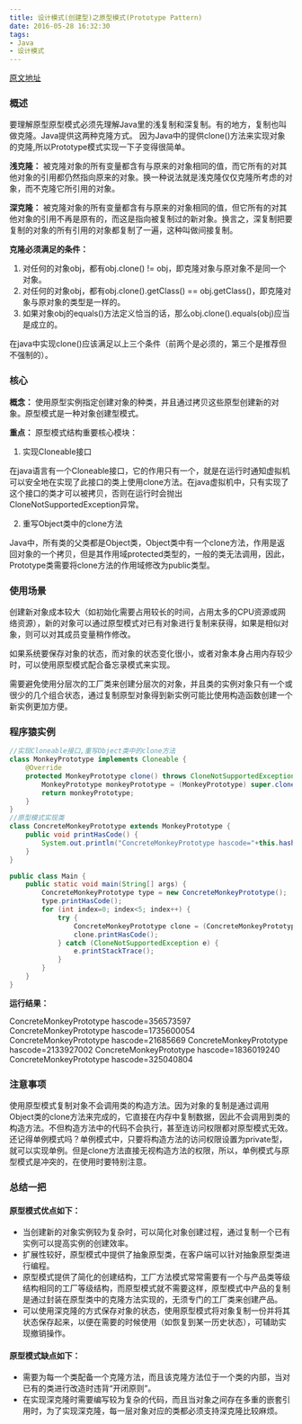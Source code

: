 ```yaml
---
title: 设计模式(创建型)之原型模式(Prototype Pattern)
date: 2016-05-28 16:32:30
tags:
- Java
- 设计模式
---
```


[原文地址](http://blog.csdn.net/yanbober)

### 概述

要理解原型原型模式必须先理解Java里的浅复制和深复制。有的地方，复制也叫做克隆。Java提供这两种克隆方式。 因为Java中的提供clone()方法来实现对象的克隆,所以Prototype模式实现一下子变得很简单。

<!--more-->

**浅克隆：** 被克隆对象的所有变量都含有与原来的对象相同的值，而它所有的对其他对象的引用都仍然指向原来的对象。换一种说法就是浅克隆仅仅克隆所考虑的对象，而不克隆它所引用的对象。

**深克隆：** 被克隆对象的所有变量都含有与原来的对象相同的值，但它所有的对其他对象的引用不再是原有的，而这是指向被复制过的新对象。换言之，深复制把要复制的对象的所有引用的对象都复制了一遍，这种叫做间接复制。

**克隆必须满足的条件：**

1. 对任何的对象obj，都有obj.clone() != obj，即克隆对象与原对象不是同一个对象。
2. 对任何的对象obj，都有obj.clone().getClass() == obj.getClass()，即克隆对象与原对象的类型是一样的。
3. 如果对象obj的equals()方法定义恰当的话，那么obj.clone().equals(obj)应当是成立的。

在java中实现clone()应该满足以上三个条件（前两个是必须的，第三个是推荐但不强制的）。

### 核心

**概念：** 使用原型实例指定创建对象的种类，并且通过拷贝这些原型创建新的对象。原型模式是一种对象创建型模式。

**重点：** 原型模式结构重要核心模块：

1. 实现Cloneable接口

  在java语言有一个Cloneable接口，它的作用只有一个，就是在运行时通知虚拟机可以安全地在实现了此接口的类上使用clone方法。在java虚拟机中，只有实现了这个接口的类才可以被拷贝，否则在运行时会抛出CloneNotSupportedException异常。

2. 重写Object类中的clone方法

  Java中，所有类的父类都是Object类，Object类中有一个clone方法，作用是返回对象的一个拷贝，但是其作用域protected类型的，一般的类无法调用，因此，Prototype类需要将clone方法的作用域修改为public类型。

### 使用场景

创建新对象成本较大（如初始化需要占用较长的时间，占用太多的CPU资源或网络资源），新的对象可以通过原型模式对已有对象进行复制来获得，如果是相似对象，则可以对其成员变量稍作修改。

如果系统要保存对象的状态，而对象的状态变化很小，或者对象本身占用内存较少时，可以使用原型模式配合备忘录模式来实现。

需要避免使用分层次的工厂类来创建分层次的对象，并且类的实例对象只有一个或很少的几个组合状态，通过复制原型对象得到新实例可能比使用构造函数创建一个新实例更加方便。

### 程序猿实例

```java
//实现Cloneable接口,重写Object类中的clone方法
class MonkeyPrototype implements Cloneable {
    @Override
    protected MonkeyPrototype clone() throws CloneNotSupportedException {
        MonkeyPrototype monkeyPrototype = (MonkeyPrototype) super.clone();
        return monkeyPrototype;
    }
}
//原型模式实现类
class ConcreteMonkeyPrototype extends MonkeyPrototype {
    public void printHasCode() {
        System.out.println("ConcreteMonkeyPrototype hascode="+this.hashCode());
    }
}

public class Main {
    public static void main(String[] args) {
        ConcreteMonkeyPrototype type = new ConcreteMonkeyPrototype();
        type.printHasCode();
        for (int index=0; index<5; index++) {
            try {
                ConcreteMonkeyPrototype clone = (ConcreteMonkeyPrototype) type.clone();
                clone.printHasCode();
            } catch (CloneNotSupportedException e) {
                e.printStackTrace();
            }
        }
    }
}
```

**运行结果：**

ConcreteMonkeyPrototype hascode=356573597
ConcreteMonkeyPrototype hascode=1735600054
ConcreteMonkeyPrototype hascode=21685669
ConcreteMonkeyPrototype hascode=2133927002
ConcreteMonkeyPrototype hascode=1836019240
ConcreteMonkeyPrototype hascode=325040804

### 注意事项

使用原型模式复制对象不会调用类的构造方法。因为对象的复制是通过调用Object类的clone方法来完成的，它直接在内存中复制数据，因此不会调用到类的构造方法。不但构造方法中的代码不会执行，甚至连访问权限都对原型模式无效。还记得单例模式吗？单例模式中，只要将构造方法的访问权限设置为private型，就可以实现单例。但是clone方法直接无视构造方法的权限，所以，单例模式与原型模式是冲突的，在使用时要特别注意。

### 总结一把

#### 原型模式优点如下：

- 当创建新的对象实例较为复杂时，可以简化对象创建过程，通过复制一个已有实例可以提高实例的创建效率。
- 扩展性较好，原型模式中提供了抽象原型类，在客户端可以针对抽象原型类进行编程。
- 原型模式提供了简化的创建结构，工厂方法模式常常需要有一个与产品类等级结构相同的工厂等级结构，而原型模式就不需要这样，原型模式中产品的复制是通过封装在原型类中的克隆方法实现的，无须专门的工厂类来创建产品。
- 可以使用深克隆的方式保存对象的状态，使用原型模式将对象复制一份并将其状态保存起来，以便在需要的时候使用（如恢复到某一历史状态），可辅助实现撤销操作。

#### 原型模式缺点如下：

- 需要为每一个类配备一个克隆方法，而且该克隆方法位于一个类的内部，当对已有的类进行改造时违背“开闭原则”。
- 在实现深克隆时需要编写较为复杂的代码，而且当对象之间存在多重的嵌套引用时，为了实现深克隆，每一层对象对应的类都必须支持深克隆比较麻烦。
